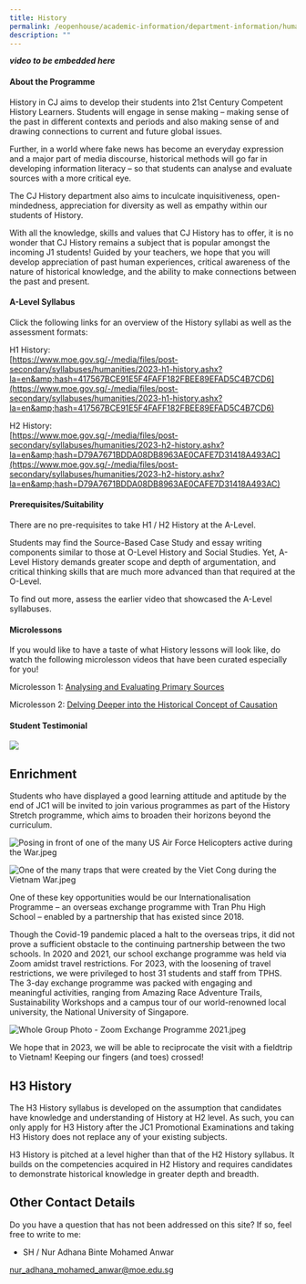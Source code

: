 ```yaml
---
title: History
permalink: /eopenhouse/academic-information/department-information/humanities/history/
description: ""
---
```

***video to be embedded here***

#### **About the Programme**

History in CJ aims to develop their students into 21st Century Competent History Learners. Students will engage in sense making – making sense of the past in different contexts and periods and also making sense of and drawing connections to current and future global issues.&nbsp;

  

Further, in a world where fake news has become an everyday expression and a major part of media discourse, historical methods will go far in developing information literacy – so that students can analyse and evaluate sources with a more critical eye.&nbsp;

  

The CJ History department also aims to inculcate inquisitiveness, open-mindedness, appreciation for diversity as well as empathy within our students of History.&nbsp;&nbsp;

  

With all the knowledge, skills and values that CJ History has to offer, it is no wonder that CJ History remains a subject that is popular amongst the incoming J1 students! Guided by your teachers, we hope that you will develop appreciation of past human experiences, critical awareness of the nature of historical knowledge, and the ability to make connections between the past and present.

#### **A-Level Syllabus**

Click the following links for an overview of the History syllabi as well as the assessment formats:  

H1 History: <br>
[https://www.moe.gov.sg/-/media/files/post-secondary/syllabuses/humanities/2023-h1-history.ashx?la=en&amp;hash=417567BCE91E5F4FAFF182FBEE89EFAD5C4B7CD6](https://www.moe.gov.sg/-/media/files/post-secondary/syllabuses/humanities/2023-h1-history.ashx?la=en&amp;hash=417567BCE91E5F4FAFF182FBEE89EFAD5C4B7CD6)  
  

H2 History: <br>
[https://www.moe.gov.sg/-/media/files/post-secondary/syllabuses/humanities/2023-h2-history.ashx?la=en&amp;hash=D79A7671BDDA08DB8963AE0CAFE7D31418A493AC](https://www.moe.gov.sg/-/media/files/post-secondary/syllabuses/humanities/2023-h2-history.ashx?la=en&amp;hash=D79A7671BDDA08DB8963AE0CAFE7D31418A493AC)  

#### **Prerequisites/Suitability**

There are no pre-requisites to take H1 / H2 History at the A-Level.&nbsp;

  

Students may find the Source-Based Case Study and essay writing components similar to those at O-Level History and Social Studies. Yet, A-Level History demands greater scope and depth of argumentation, and critical thinking skills that are much more advanced than that required at the O-Level.&nbsp;

  

To find out more, assess the earlier video that showcased the A-Level syllabuses.&nbsp;

#### **Microlessons**

If you would like to have a taste of what History lessons will look like, do watch the following microlesson videos that have been curated especially for you!

  

Microlesson 1: [Analysing and Evaluating Primary Sources](https://drive.google.com/file/d/1vuq4-ZDBLJaB5a_eSZTLtaWTbO4Gr2Mi/view?usp=share_link)

  

Microlesson 2: [Delving Deeper into the Historical Concept of Causation](https://drive.google.com/file/d/1ZdLzx1C3wWxzcPvlWNFK_dBuO9skYwEH/view?usp=share_link)&nbsp;

#### **Student Testimonial**

![](https://cjc.moe.edu.sg/qql/slot/u495/EOH%202021/Academic%20Information/Department%20Information/Humanities/History/2023%20History%20Info%20Microsite%20-%20Testimonial.jpg)

Enrichment
----------

Students who have displayed a good learning attitude and aptitude by the end of JC1 will be invited to join various programmes as part of the History Stretch programme, which aims to broaden their horizons beyond the curriculum.

  

![Posing in front of one of the many US Air Force Helicopters active during the War.jpeg](https://cjc.moe.edu.sg/qql/slot/u495/EOH%202021/Academic%20Information/Department%20Information/Humanities/History/Posing%20in%20front%20of%20one%20of%20the%20many%20US%20Air%20Force%20Helicopters%20active%20during%20the%20War.jpeg)  

  

  

  

  

  

![One of the many traps that were created by the Viet Cong during the Vietnam War.jpeg](https://cjc.moe.edu.sg/qql/slot/u495/EOH%202021/Academic%20Information/Department%20Information/Humanities/History/One%20of%20the%20many%20traps%20that%20were%20created%20by%20the%20Viet%20Cong%20during%20the%20Vietnam%20War.jpeg)  

  

  

  

  

  

One of these key opportunities would be our Internationalisation Programme&nbsp;–&nbsp;an overseas exchange programme with Tran Phu High School&nbsp;–&nbsp;enabled by a partnership that has existed since 2018.

  

Though the Covid-19 pandemic placed a halt to the overseas trips, it did not prove a sufficient obstacle to the continuing partnership between the two schools. In 2020 and 2021, our school exchange programme was held via Zoom amidst travel restrictions. For 2023, with the loosening of travel restrictions, we were privileged to host 31 students and staff from TPHS. The 3-day exchange programme was packed with engaging and meaningful activities, ranging from Amazing Race Adventure Trails, Sustainability Workshops and a campus tour of our world-renowned local university, the National University of Singapore.&nbsp;&nbsp;

  

![Whole Group Photo - Zoom Exchange Programme 2021.jpeg](https://cjc.moe.edu.sg/qql/slot/u495/EOH%202021/Academic%20Information/Department%20Information/Humanities/History/Whole%20Group%20Photo%20-%20Zoom%20Exchange%20Programme%202021.jpeg)  

  

  

  

We hope that in 2023, we will be able to reciprocate the visit with a fieldtrip to Vietnam! Keeping our fingers (and toes) crossed!&nbsp;

H3 History
----------

The H3 History syllabus is developed on the assumption that candidates have knowledge and understanding of History at H2 level. As such, you can only apply for H3 History after the JC1 Promotional Examinations and taking H3 History does not replace any of your existing subjects.

  

H3 History is pitched at a level higher than that of the H2 History syllabus. It builds on the competencies acquired in H2 History and requires candidates to demonstrate historical knowledge in greater depth and breadth.

Other Contact Details
---------------------

Do you have a question that has not been addressed on this site? If so, feel free to write to me:

  

*   SH / Nur Adhana Binte Mohamed Anwar
    

[nur\_adhana\_mohamed\_anwar@moe.edu.sg](mailto:nur_adhana_mohamed_anwar@moe.edu.sg)